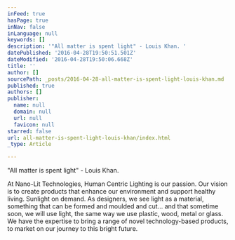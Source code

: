 ```yaml
---
inFeed: true
hasPage: true
inNav: false
inLanguage: null
keywords: []
description: '"All matter is spent light" - Louis Khan. '
datePublished: '2016-04-28T19:50:51.501Z'
dateModified: '2016-04-28T19:50:06.668Z'
title: ''
author: []
sourcePath: _posts/2016-04-28-all-matter-is-spent-light-louis-khan.md
published: true
authors: []
publisher:
  name: null
  domain: null
  url: null
  favicon: null
starred: false
url: all-matter-is-spent-light-louis-khan/index.html
_type: Article

---
```

"All matter is spent light" - Louis Khan. 

At Nano-Lit Technologies, Human Centric Lighting is our passion. Our vision is to create products that enhance our environment and support healthy living. Sunlight on demand. As designers, we see light as a material, something that can be formed and moulded and cut... and that sometime soon, we will use light, the same way we use plastic, wood, metal or glass. We have the expertise to bring a range of novel technology-based products, to market on our journey to this bright future.